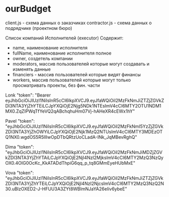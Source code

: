 # ourBudget

client.js - схема данных о заказчиках
contractor.js - схема данных о подрядчике (проектном бюро)



Список компаний Исполнителей (executor)
Содержит:
- name, наименование исполнителя
- fullName, наименование исполнителя полное
- owner, создетель компании
- moderators, массив пользователей которые могут создавать и изменять данные
- financiers - массив пользователей которые видят финансы
- workers, массив пользователей которые могут только просматривать проекты, без фин. части


Lonk
  "token": "Bearer eyJhbGciOiJIUzI1NiIsInR5cCI6IkpXVCJ9.eyJfaWQiOiI2MzFkNmJiZTZjZGVkZDI3NTA3YjZhYTEiLCJpYXQiOjE2Njg5NDk1NTEsImV4cCI6MTY2OTU1NDM1MX0.ZqZIPWqTfYeVQ2qABchqhuHm07Vj-hAHeXR4cEWx1hY"

Pavel
  "token": "eyJhbGciOiJIUzI1NiIsInR5cCI6IkpXVCJ9.eyJfaWQiOiI2MzFkNmI5YzZjZGVkZDI3NTA3YjZhOWYiLCJpYXQiOjE2Njk1MzQ2NTUsImV4cCI6MTY3MDEzOTQ1NX0.wgdOS5R5IlIwOpDTbQRtzUoCLadA-INk_JqMBevRghQ"

Dima
  "token": "eyJhbGciOiJIUzI1NiIsInR5cCI6IkpXVCJ9.eyJfaWQiOiI2MzFkNmJiMDZjZGVkZDI3NTA3YjZhYTAiLCJpYXQiOjE2NjI4NzI2MjksImV4cCI6MTY2MzQ3NzQyOX0.4OIG0OcKc_KkATADdThpiG6qq_p_tq8GMmEyeHUbMxE"

Vova
  "token": "eyJhbGciOiJIUzI1NiIsInR5cCI6IkpXVCJ9.eyJfaWQiOiI2MzFkNmJiZTZjZGVkZDI3NTA3YjZhYTEiLCJpYXQiOjE2NjI4NzI2NjcsImV4cCI6MTY2MzQ3NzQ2N30.uBlzOXED2-J-HFUU3A3ZYt8WBImNJaYA26eIiv6ybeE"
